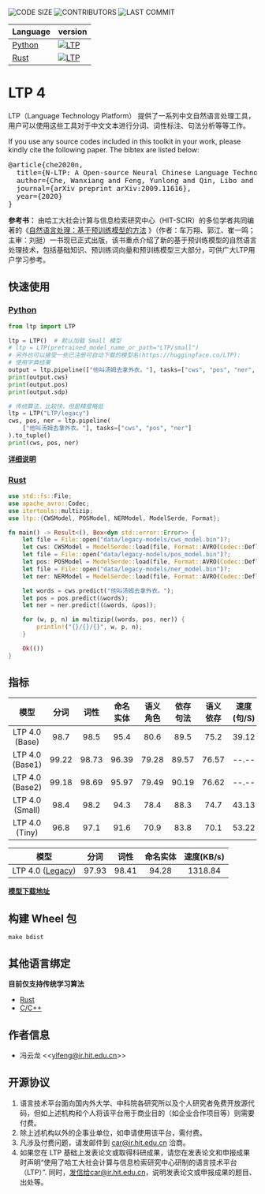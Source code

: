 ![CODE SIZE](https://img.shields.io/github/languages/code-size/HIT-SCIR/ltp)
![CONTRIBUTORS](https://img.shields.io/github/contributors/HIT-SCIR/ltp)
![LAST COMMIT](https://img.shields.io/github/last-commit/HIT-SCIR/ltp)

| Language                             | version                                                                                       |
| ------------------------------------ | --------------------------------------------------------------------------------------------- |
| [Python](python/interface/README.md) | [![LTP](https://img.shields.io/pypi/v/ltp?label=LTP4%20ALPHA)](https://pypi.org/project/ltp)  |
| [Rust](rust/ltp/README.md)           | [![LTP](https://img.shields.io/crates/d/ltp?label=LTP%20Alpha)](https://crates.io/crates/ltp) |

# LTP 4

LTP（Language Technology Platform） 提供了一系列中文自然语言处理工具，用户可以使用这些工具对于中文文本进行分词、词性标注、句法分析等等工作。

If you use any source codes included in this toolkit in your work, please kindly cite the following paper. The bibtex
are listed below:

<pre>
@article{che2020n,
  title={N-LTP: A Open-source Neural Chinese Language Technology Platform with Pretrained Models},
  author={Che, Wanxiang and Feng, Yunlong and Qin, Libo and Liu, Ting},
  journal={arXiv preprint arXiv:2009.11616},
  year={2020}
}
</pre>

**参考书：**
由哈工大社会计算与信息检索研究中心（HIT-SCIR）的多位学者共同编著的《[自然语言处理：基于预训练模型的方法](https://item.jd.com/13344628.html)
》（作者：车万翔、郭江、崔一鸣；主审：刘挺）一书现已正式出版，该书重点介绍了新的基于预训练模型的自然语言处理技术，包括基础知识、预训练词向量和预训练模型三大部分，可供广大LTP用户学习参考。

## 快速使用

### [Python](python/interface/README.md)

```python
from ltp import LTP

ltp = LTP()  # 默认加载 Small 模型
# ltp = LTP(pretrained_model_name_or_path="LTP/small")
# 另外也可以接受一些已注册可自动下载的模型名(https://huggingface.co/LTP):
# 使用字典结果
output = ltp.pipeline(["他叫汤姆去拿外衣。"], tasks=["cws", "pos", "ner", "srl", "dep", "sdp"])
print(output.cws)
print(output.pos)
print(output.sdp)

# 传统算法，比较快，但是精度略低
ltp = LTP("LTP/legacy")
cws, pos, ner = ltp.pipeline(
    ["他叫汤姆去拿外衣。"], tasks=["cws", "pos", "ner"]
).to_tuple()
print(cws, pos, ner)
```

**[详细说明](python/interface/docs/quickstart.rst)**

### [Rust](rust/ltp/README.md)

```rust
use std::fs::File;
use apache_avro::Codec;
use itertools::multizip;
use ltp::{CWSModel, POSModel, NERModel, ModelSerde, Format};

fn main() -> Result<(), Box<dyn std::error::Error>> {
    let file = File::open("data/legacy-models/cws_model.bin")?;
    let cws: CWSModel = ModelSerde::load(file, Format::AVRO(Codec::Deflate))?;
    let file = File::open("data/legacy-models/pos_model.bin")?;
    let pos: POSModel = ModelSerde::load(file, Format::AVRO(Codec::Deflate))?;
    let file = File::open("data/legacy-models/ner_model.bin")?;
    let ner: NERModel = ModelSerde::load(file, Format::AVRO(Codec::Deflate))?;

    let words = cws.predict("他叫汤姆去拿外衣。");
    let pos = pos.predict(&words);
    let ner = ner.predict((&words, &pos));

    for (w, p, n) in multizip((words, pos, ner)) {
        println!("{}/{}/{}", w, p, n);
    }

    Ok(())
}
```

## 指标

|       模型        |  分词   |  词性   | 命名实体  | 语义角色  | 依存句法  | 语义依存  | 速度(句/S) |
| :-------------: | :---: | :---: | :---: | :---: | :---: | :---: | :-----: |
| LTP 4.0 (Base)  | 98.7  | 98.5  | 95.4  | 80.6  | 89.5  | 75.2  |  39.12  |
| LTP 4.0 (Base1) | 99.22 | 98.73 | 96.39 | 79.28 | 89.57 | 76.57 |  --.--  |
| LTP 4.0 (Base2) | 99.18 | 98.69 | 95.97 | 79.49 | 90.19 | 76.62 |  --.--  |
| LTP 4.0 (Small) | 98.4  | 98.2  | 94.3  | 78.4  | 88.3  | 74.7  |  43.13  |
| LTP 4.0 (Tiny)  | 96.8  | 97.1  | 91.6  | 70.9  | 83.8  | 70.1  |  53.22  |

|                   模型                   |  分词   |  词性   | 命名实体  | 速度(KB/s) |
| :------------------------------------: | :---: | :---: | :---: | :------: |
| LTP 4.0 ([Legacy](rust/ltp/README.md)) | 97.93 | 98.41 | 94.28 | 1318.84  |

**[模型下载地址](https://huggingface.co/LTP)**

## 构建 Wheel 包

```shell script
make bdist
```

## 其他语言绑定

**目前仅支持传统学习算法**

- [Rust](rust/ltp)
- [C/C++](rust/ltp-cffi)

## 作者信息

- 冯云龙 \<\<[ylfeng@ir.hit.edu.cn](mailto:ylfeng@ir.hit.edu.cn)>>

## 开源协议

1. 语言技术平台面向国内外大学、中科院各研究所以及个人研究者免费开放源代码，但如上述机构和个人将该平台用于商业目的（如企业合作项目等）则需要付费。
2. 除上述机构以外的企事业单位，如申请使用该平台，需付费。
3. 凡涉及付费问题，请发邮件到 car@ir.hit.edu.cn 洽商。
4. 如果您在 LTP 基础上发表论文或取得科研成果，请您在发表论文和申报成果时声明“使用了哈工大社会计算与信息检索研究中心研制的语言技术平台（LTP）”.
   同时，发信给car@ir.hit.edu.cn，说明发表论文或申报成果的题目、出处等。
